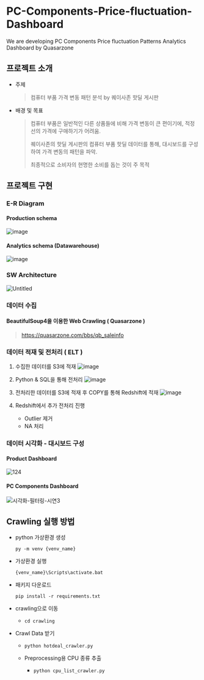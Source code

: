 # PC-Components-Price-fluctuation-Dashboard
We are developing PC Components Price fluctuation Patterns Analytics Dashboard by Quasarzone

## 프로젝트 소개

- 주제
  > 컴퓨터 부품 가격 변동 패턴 분석 by 퀘이사존 핫딜 게시판 
  
- 배경 및 목표
  > 컴퓨터 부품은 일반적인 다른 상품들에 비해 가격 변동이 큰 편이기에, 적정선의 가격에 구매하기가 어려움.
  >
  > 퀘이사존의 핫딜 게시판의 컴퓨터 부품 핫딜 데이터를 통해, 
  대시보드를 구성하여 가격 변동의 패턴을 파악.
  >
  > 최종적으로 소비자의 현명한 소비를 돕는 것이 주 목적

## 프로젝트 구현

### E-R Diagram
#### Production schema
![image](https://github.com/lv1turtle/PC-Components-Price-fluctuation-Dashboard/assets/32154881/3a0d0f70-a158-4f24-9317-e69bdd8f87d9)


#### Analytics schema (Datawarehouse)
![image](https://github.com/lv1turtle/PC-Components-Price-fluctuation-Dashboard/assets/32154881/7141c22f-2a80-487a-97c6-51f201aa4888)

### SW Architecture
![Untitled](https://github.com/lv1turtle/PC-Components-Price-fluctuation-Dashboard/assets/32154881/52f63acc-f70d-4c37-bb73-6eb6f93afdc1)

### 데이터 수집

#### BeautifulSoup4을 이용한 Web Crawling ( Quasarzone )
>https://quasarzone.com/bbs/qb_saleinfo

### 데이터 적재 및 전처리 ( ELT )

1. 수집한 데이터를 S3에 적재
![image](https://github.com/lv1turtle/PC-Components-Price-fluctuation-Dashboard/assets/32154881/1d69b99d-6494-4cf3-8e0f-bcf24534833b)

2. Python & SQL을 통해 전처리
![image](https://github.com/lv1turtle/PC-Components-Price-fluctuation-Dashboard/assets/32154881/af13fee4-33d7-4edd-a4dd-04cb883aecee)

3. 전처리한 데이터를 S3에 적재 후 COPY를 통해 Redshift에 적재
![image](https://github.com/lv1turtle/PC-Components-Price-fluctuation-Dashboard/assets/32154881/4aa665d7-65da-4348-a60c-8c11c566628d)

4. Redshift에서 추가 전처리 진행
     - Outlier 제거
     - NA 처리

### 데이터 시각화 - 대시보드 구성

#### Product Dashboard
![124](https://github.com/lv1turtle/PC-Components-Price-fluctuation-Dashboard/assets/32154881/3742feac-860b-4382-acfe-e21b2b45ecc4)

#### PC Components Dashboard
![시각화-필터링-시연3](https://github.com/lv1turtle/PC-Components-Price-fluctuation-Dashboard/assets/32154881/94ef2a8c-d0a2-4c01-a147-e295212f88bc)



## Crawling 실행 방법

- python 가상환경 생성
    ```
    py -m venv {venv_name}
    ```

- 가상환경 실행
    ```
    {venv_name}\Scripts\activate.bat
    ```

- 패키지 다운로드
    ```
    pip install -r requirements.txt
    ```

- crawling으로 이동
  - `cd crawling`

- Crawl Data 받기
  - `python hotdeal_crawler.py`

  - Preprocessing용 CPU 종류 추출
    - `python cpu_list_crawler.py`

